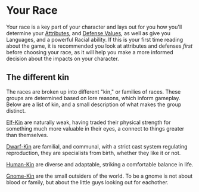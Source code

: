 # Your Race

Your race is a key part of your character and lays out for you how you'll
determine your [Attributes](./attributes.md), and
[Defense Values](./defense.md), as well as give you Languages, and a powerful
Racial ability. If this is your first time reading about the game, it is
recommended you look at attributes and defenses *first* before choosing your
race, as it will help you make a more informed decision about the impacts on
your character.

## The different kin

The races are broken up into different "kin," or families of races. These groups
are determined based on lore reasons, which inform gameplay. Below are a list of
kin, and a small description of what makes the group distinct.

[Elf-Kin](../races/elf.md) are naturally weak, having traded their physical
strength for something much more valuable in their eyes, a connect to things
greater than themselves.

[Dwarf-Kin](../races/dwarf.md) are familial, and communal, with a strict
cast system regulating reproduction, they are specialists from birth, whether
they like it or not.

[Human-Kin](../races/human.md) are diverse and adaptable, striking a comfortable
balance in life.

[Gnome-Kin](../races/gnome.md) are the small outsiders of the world. To be a
gnome is not about blood or family, but about the little guys looking out for
eachother.

